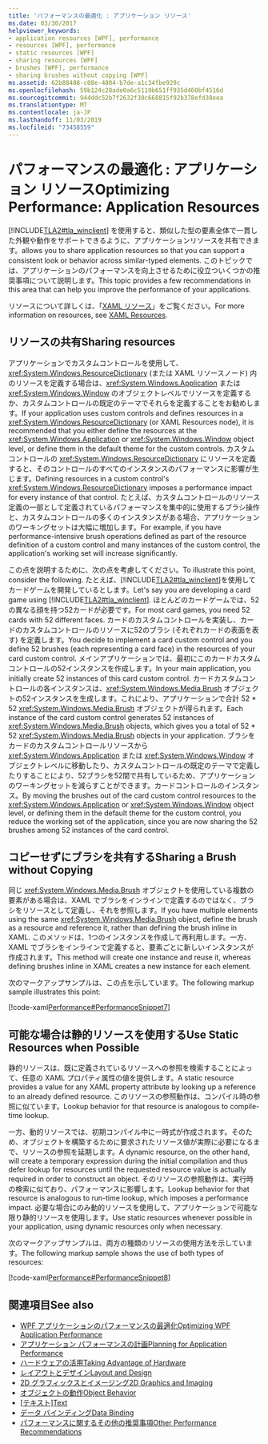 ```yaml
---
title: 'パフォーマンスの最適化 : アプリケーション リソース'
ms.date: 03/30/2017
helpviewer_keywords:
- application resources [WPF], performance
- resources [WPF], performance
- static resources [WPF]
- sharing resources [WPF]
- brushes [WPF], performance
- sharing brushes without copying [WPF]
ms.assetid: 62b88488-c08e-4804-b7de-a1c34fbe929c
ms.openlocfilehash: 59b124c28ade0a6c5119b651ff935d460bf4516d
ms.sourcegitcommit: 944ddc52b7f2632f30c668815f92b378efd38eea
ms.translationtype: MT
ms.contentlocale: ja-JP
ms.lasthandoff: 11/03/2019
ms.locfileid: "73458559"
---
```

# <a name="optimizing-performance-application-resources"></a><span data-ttu-id="cacf3-102">パフォーマンスの最適化 : アプリケーション リソース</span><span class="sxs-lookup"><span data-stu-id="cacf3-102">Optimizing Performance: Application Resources</span></span>
[!INCLUDE[TLA2#tla_winclient](../../../../includes/tla2sharptla-winclient-md.md)] <span data-ttu-id="cacf3-103">を使用すると、類似した型の要素全体で一貫した外観や動作をサポートできるように、アプリケーションリソースを共有できます。</span><span class="sxs-lookup"><span data-stu-id="cacf3-103">allows you to share application resources so that you can support a consistent look or behavior across similar-typed elements.</span></span> <span data-ttu-id="cacf3-104">このトピックでは、アプリケーションのパフォーマンスを向上させるために役立ついくつかの推奨事項について説明します。</span><span class="sxs-lookup"><span data-stu-id="cacf3-104">This topic provides a few recommendations in this area that can help you improve the performance of your applications.</span></span>  
  
 <span data-ttu-id="cacf3-105">リソースについて詳しくは、「[XAML リソース](../../../desktop-wpf/fundamentals/xaml-resources-define.md)」をご覧ください。</span><span class="sxs-lookup"><span data-stu-id="cacf3-105">For more information on resources, see [XAML Resources](../../../desktop-wpf/fundamentals/xaml-resources-define.md).</span></span>  
  
## <a name="sharing-resources"></a><span data-ttu-id="cacf3-106">リソースの共有</span><span class="sxs-lookup"><span data-stu-id="cacf3-106">Sharing resources</span></span>  
 <span data-ttu-id="cacf3-107">アプリケーションでカスタムコントロールを使用して、<xref:System.Windows.ResourceDictionary> (または XAML リソースノード) 内のリソースを定義する場合は、<xref:System.Windows.Application> または <xref:System.Windows.Window> のオブジェクトレベルでリソースを定義するか、カスタムコントロールの既定のテーマでそれらを定義することをお勧めします。</span><span class="sxs-lookup"><span data-stu-id="cacf3-107">If your application uses custom controls and defines resources in a <xref:System.Windows.ResourceDictionary> (or XAML Resources node), it is recommended that you either define the resources at the <xref:System.Windows.Application> or <xref:System.Windows.Window> object level, or define them in the default theme for the custom controls.</span></span> <span data-ttu-id="cacf3-108">カスタムコントロールの <xref:System.Windows.ResourceDictionary> にリソースを定義すると、そのコントロールのすべてのインスタンスのパフォーマンスに影響が生じます。</span><span class="sxs-lookup"><span data-stu-id="cacf3-108">Defining resources in a custom control's <xref:System.Windows.ResourceDictionary> imposes a performance impact for every instance of that control.</span></span> <span data-ttu-id="cacf3-109">たとえば、カスタムコントロールのリソース定義の一部として定義されているパフォーマンスを集中的に使用するブラシ操作と、カスタムコントロールの多くのインスタンスがある場合、アプリケーションのワーキングセットは大幅に増加します。</span><span class="sxs-lookup"><span data-stu-id="cacf3-109">For example, if you have performance-intensive brush operations defined as part of the resource definition of a custom control and many instances of the custom control, the application's working set will increase significantly.</span></span>  
  
 <span data-ttu-id="cacf3-110">この点を説明するために、次の点を考慮してください。</span><span class="sxs-lookup"><span data-stu-id="cacf3-110">To illustrate this point, consider the following.</span></span> <span data-ttu-id="cacf3-111">たとえば、[!INCLUDE[TLA2#tla_winclient](../../../../includes/tla2sharptla-winclient-md.md)]を使用してカードゲームを開発しているとします。</span><span class="sxs-lookup"><span data-stu-id="cacf3-111">Let's say you are developing a card game using [!INCLUDE[TLA2#tla_winclient](../../../../includes/tla2sharptla-winclient-md.md)].</span></span> <span data-ttu-id="cacf3-112">ほとんどのカードゲームでは、52の異なる顔を持つ52カードが必要です。</span><span class="sxs-lookup"><span data-stu-id="cacf3-112">For most card games, you need 52 cards with 52 different faces.</span></span> <span data-ttu-id="cacf3-113">カードのカスタムコントロールを実装し、カードのカスタムコントロールのリソースに52のブラシ (それぞれカードの表面を表す) を定義します。</span><span class="sxs-lookup"><span data-stu-id="cacf3-113">You decide to implement a card custom control and you define 52 brushes (each representing a card face) in the resources of your card custom control.</span></span> <span data-ttu-id="cacf3-114">メインアプリケーションでは、最初にこのカードカスタムコントロールの52インスタンスを作成します。</span><span class="sxs-lookup"><span data-stu-id="cacf3-114">In your main application, you initially create 52 instances of this card custom control.</span></span> <span data-ttu-id="cacf3-115">カードカスタムコントロールの各インスタンスは、<xref:System.Windows.Media.Brush> オブジェクトの52インスタンスを生成します。これにより、アプリケーションで合計 52 \* 52 <xref:System.Windows.Media.Brush> オブジェクトが得られます。</span><span class="sxs-lookup"><span data-stu-id="cacf3-115">Each instance of the card custom control generates 52 instances of <xref:System.Windows.Media.Brush> objects, which gives you a total of 52 \* 52 <xref:System.Windows.Media.Brush> objects in your application.</span></span> <span data-ttu-id="cacf3-116">ブラシをカードのカスタムコントロールリソースから <xref:System.Windows.Application> または <xref:System.Windows.Window> オブジェクトレベルに移動したり、カスタムコントロールの既定のテーマで定義したりすることにより、52ブラシを52間で共有しているため、アプリケーションのワーキングセットを減らすことができます。カードコントロールのインスタンス。</span><span class="sxs-lookup"><span data-stu-id="cacf3-116">By moving the brushes out of the card custom control resources to the <xref:System.Windows.Application> or <xref:System.Windows.Window> object level, or defining them in the default theme for the custom control, you reduce the working set of the application, since you are now sharing the 52 brushes among 52 instances of the card control.</span></span>  
  
## <a name="sharing-a-brush-without-copying"></a><span data-ttu-id="cacf3-117">コピーせずにブラシを共有する</span><span class="sxs-lookup"><span data-stu-id="cacf3-117">Sharing a Brush without Copying</span></span>  
 <span data-ttu-id="cacf3-118">同じ <xref:System.Windows.Media.Brush> オブジェクトを使用している複数の要素がある場合は、XAML でブラシをインラインで定義するのではなく、ブラシをリソースとして定義し、それを参照します。</span><span class="sxs-lookup"><span data-stu-id="cacf3-118">If you have multiple elements using the same <xref:System.Windows.Media.Brush> object, define the brush as a resource and reference it, rather than defining the brush inline in XAML.</span></span> <span data-ttu-id="cacf3-119">このメソッドは、1つのインスタンスを作成して再利用します。一方、XAML でブラシをインラインで定義すると、要素ごとに新しいインスタンスが作成されます。</span><span class="sxs-lookup"><span data-stu-id="cacf3-119">This method will create one instance and reuse it, whereas defining brushes inline in XAML creates a new instance for each element.</span></span>  
  
 <span data-ttu-id="cacf3-120">次のマークアップサンプルは、この点を示しています。</span><span class="sxs-lookup"><span data-stu-id="cacf3-120">The following markup sample illustrates this point:</span></span>  
  
 [!code-xaml[Performance#PerformanceSnippet7](~/samples/snippets/csharp/VS_Snippets_Wpf/Performance/CSharp/BrushResource.xaml#performancesnippet7)]  
  
## <a name="use-static-resources-when-possible"></a><span data-ttu-id="cacf3-121">可能な場合は静的リソースを使用する</span><span class="sxs-lookup"><span data-stu-id="cacf3-121">Use Static Resources when Possible</span></span>  
 <span data-ttu-id="cacf3-122">静的リソースは、既に定義されているリソースへの参照を検索することによって、任意の XAML プロパティ属性の値を提供します。</span><span class="sxs-lookup"><span data-stu-id="cacf3-122">A static resource provides a value for any XAML property attribute by looking up a reference to an already defined resource.</span></span> <span data-ttu-id="cacf3-123">このリソースの参照動作は、コンパイル時の参照に似ています。</span><span class="sxs-lookup"><span data-stu-id="cacf3-123">Lookup behavior for that resource is analogous to compile-time lookup.</span></span>  
  
 <span data-ttu-id="cacf3-124">一方、動的リソースでは、初期コンパイル中に一時式が作成されます。そのため、オブジェクトを構築するために要求されたリソース値が実際に必要になるまで、リソースの参照を延期します。</span><span class="sxs-lookup"><span data-stu-id="cacf3-124">A dynamic resource, on the other hand, will create a temporary expression during the initial compilation and thus defer lookup for resources until the requested resource value is actually required in order to construct an object.</span></span> <span data-ttu-id="cacf3-125">そのリソースの参照動作は、実行時の検索に似ており、パフォーマンスに影響します。</span><span class="sxs-lookup"><span data-stu-id="cacf3-125">Lookup behavior for that resource is analogous to run-time lookup, which imposes a performance impact.</span></span> <span data-ttu-id="cacf3-126">必要な場合にのみ動的リソースを使用して、アプリケーションで可能な限り静的リソースを使用します。</span><span class="sxs-lookup"><span data-stu-id="cacf3-126">Use static resources whenever possible in your application, using dynamic resources only when necessary.</span></span>  
  
 <span data-ttu-id="cacf3-127">次のマークアップサンプルは、両方の種類のリソースの使用方法を示しています。</span><span class="sxs-lookup"><span data-stu-id="cacf3-127">The following markup sample shows the use of both types of resources:</span></span>  
  
 [!code-xaml[Performance#PerformanceSnippet8](~/samples/snippets/csharp/VS_Snippets_Wpf/Performance/CSharp/DynamicResource.xaml#performancesnippet8)]  
  
## <a name="see-also"></a><span data-ttu-id="cacf3-128">関連項目</span><span class="sxs-lookup"><span data-stu-id="cacf3-128">See also</span></span>

- [<span data-ttu-id="cacf3-129">WPF アプリケーションのパフォーマンスの最適化</span><span class="sxs-lookup"><span data-stu-id="cacf3-129">Optimizing WPF Application Performance</span></span>](optimizing-wpf-application-performance.md)
- [<span data-ttu-id="cacf3-130">アプリケーション パフォーマンスの計画</span><span class="sxs-lookup"><span data-stu-id="cacf3-130">Planning for Application Performance</span></span>](planning-for-application-performance.md)
- [<span data-ttu-id="cacf3-131">ハードウェアの活用</span><span class="sxs-lookup"><span data-stu-id="cacf3-131">Taking Advantage of Hardware</span></span>](optimizing-performance-taking-advantage-of-hardware.md)
- [<span data-ttu-id="cacf3-132">レイアウトとデザイン</span><span class="sxs-lookup"><span data-stu-id="cacf3-132">Layout and Design</span></span>](optimizing-performance-layout-and-design.md)
- [<span data-ttu-id="cacf3-133">2D グラフィックスとイメージング</span><span class="sxs-lookup"><span data-stu-id="cacf3-133">2D Graphics and Imaging</span></span>](optimizing-performance-2d-graphics-and-imaging.md)
- [<span data-ttu-id="cacf3-134">オブジェクトの動作</span><span class="sxs-lookup"><span data-stu-id="cacf3-134">Object Behavior</span></span>](optimizing-performance-object-behavior.md)
- <span data-ttu-id="cacf3-135">[[テキスト]](optimizing-performance-text.md)</span><span class="sxs-lookup"><span data-stu-id="cacf3-135">[Text](optimizing-performance-text.md)</span></span>
- [<span data-ttu-id="cacf3-136">データ バインディング</span><span class="sxs-lookup"><span data-stu-id="cacf3-136">Data Binding</span></span>](optimizing-performance-data-binding.md)
- [<span data-ttu-id="cacf3-137">パフォーマンスに関するその他の推奨事項</span><span class="sxs-lookup"><span data-stu-id="cacf3-137">Other Performance Recommendations</span></span>](optimizing-performance-other-recommendations.md)
